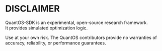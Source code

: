 # DISCLAIMER

QuantOS-SDK is an experimental, open-source research framework.  
It provides simulated optimization logic.  


Use at your own risk. The QuantOS contributors provide no warranties of accuracy, reliability, or performance guarantees.
